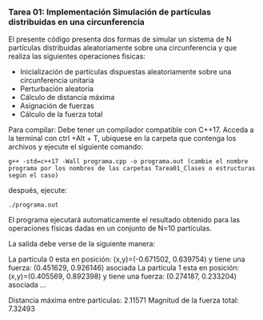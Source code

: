 ### Tarea 01: Implementación Simulación de partículas distribuidas en una circunferencia 

El presente código presenta dos formas de simular un sistema de N partículas distribuidas aleatoriamente sobre una circunferencia y que realiza las siguientes operaciones fisicas: 

- Inicialización de partículas dispuestas aleatoriamente sobre una circunferencia unitaria
- Perturbación aleatoria 
- Cálculo de distancia máxima 
- Asignación de fuerzas 
- Cálculo de la fuerza total  

Para compilar: Debe tener un compilador compatible con C++17.
Acceda a la terminal con ctrl +Alt + T, ubiquese en la carpeta que contenga los archivos y ejecute el siguiente comando: 

	g++ -std=c++17 -Wall programa.cpp -o programa.out (cambie el nombre programa por los nombres de las carpetas Tarea01_Clases o estructuras según el caso)

después, ejecute: 

	./programa.out 
	
El programa ejecutará automaticamente el resultado obtenido para las operaciones físicas dadas en un conjunto de N=10 partículas. 

La salída debe verse de la siguiente manera: 

La partícula 0 esta en posición: (x,y)=(-0.671502, 0.639754) y tiene una fuerza: (0.451629, 0.926146) asociada 
La partícula 1 esta en posición: (x,y)=(0.405569, 0.892398) y tiene una fuerza: (0.274187, 0.233204) asociada 
...

Distancia máxima entre partículas: 2.11571
Magnitud de la fuerza total: 7.32493
